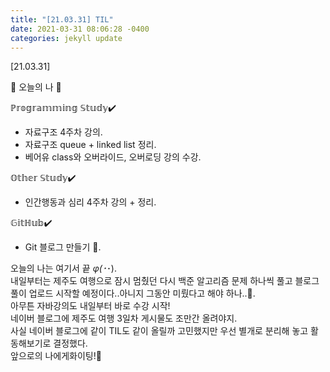 ```yaml
---
title: "[21.03.31] TIL"
date: 2021-03-31 08:06:28 -0400
categories: jekyll update
---
```

[21.03.31]

🙌 오늘의 나 🙌

ℙ𝕣𝕠𝕘𝕣𝕒𝕞𝕞𝕚𝕟𝕘 𝕊𝕥𝕦𝕕𝕪✔️

- 자료구조 4주차 강의.    
- 자료구조 queue + linked list 정리.   
- 베어유 class와 오버라이드, 오버로딩 강의 수강.   

𝕆𝕥𝕙𝕖𝕣 𝕊𝕥𝕦𝕕𝕪✔️

- 인간행동과 심리 4주차 강의 + 정리.   

𝔾𝕚𝕥ℍ𝕦𝕓✔️

- Git 블로그 만들기 🤍.   

오늘의 나는 여기서 끝 _φ(･_･).   
내일부터는 제주도 여행으로 잠시 멈췄던 다시 백준 알고리즘 문제 하나씩 풀고 블로그 풀이 업로드 시작할 예정이다..아니지 그동안 미뤘다고 해야 하나..🤔.   
아무튼 자바강의도 내일부터 바로 수강 시작!    
네이버 블로그에 제주도 여행 3일차 게시물도 조만간 올려야지.    
사실 네이버 블로그에 같이 TIL도 같이 올릴까 고민했지만 우선 별개로 분리해 놓고 활동해보기로 결정했다.   
앞으로의 나에게화이팅!🌸
